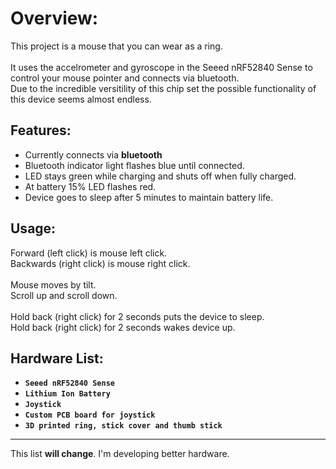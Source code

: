 # Overview:
This project is a mouse that you can wear as a ring.<br /><br />
It uses the accelrometer and gyroscope in the Seeed nRF52840 Sense to control your mouse pointer and connects via bluetooth.<br />
Due to the incredible versitility of this chip set the possible functionality of this device seems almost endless.<br />

## Features:
- Currently connects via **bluetooth**<br />
- Bluetooth indicator light flashes blue until connected.<br />
- LED stays green while charging and shuts off when fully charged.<br />
- At battery 15% LED flashes red.<br />
- Device goes to sleep after 5 minutes to maintain battery life.<br />

## Usage:
Forward (left click) is mouse left click.<br />
Backwards (right click) is mouse right click.<br /><br />
Mouse moves by tilt.<br />
Scroll up and scroll down.<br /><br />
Hold back (right click) for 2 seconds puts the device to sleep.<br />
Hold back (right click) for 2 seconds wakes device up.<br />

## Hardware List:
- **`Seeed nRF52840 Sense`**
- **`Lithium Ion Battery`**
- **`Joystick`**
- **`Custom PCB board for joystick`**
- **`3D printed ring, stick cover and thumb stick`**
---
This list **will change**.
I'm developing better hardware.
